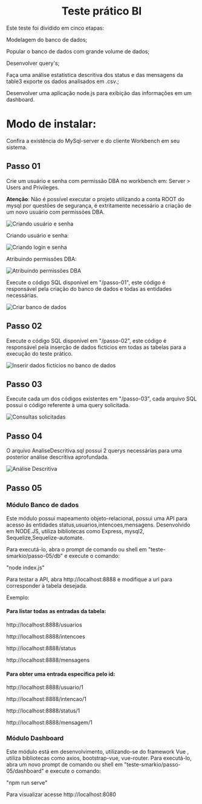 <h1 align="center"> Teste prático BI</h1>

Este teste foi dividido em cinco etapas:

Modelagem do banco de dados;

Popular o banco de dados com grande volume de dados;

Desenvolver query's;

Faça uma análise estatística descritiva dos status e das mensagens da table3 exporte os dados analisados em .csv.;

Desenvolver uma aplicação node.js para exibição das informações em um dashboard.


# Modo de instalar:

Confira a existência do MySql-server e do cliente Workbench em seu sistema.

## Passo 01
Crie um usuário e senha com permissão DBA no workbench em: Server > Users and Privileges.

**Atenção**: Não é possível executar o projeto utilizando a conta ROOT do mysql por questões de segurança, é extritamente necessário a criação de um novo usuário com permissões DBA.

<img src="/imagens/01.png" alt="Criando usuário e senha"/>


Criando usuário e senha:

<img src="/imagens/02.png" alt="Criando login e senha"/>


Atribuindo permissões DBA:

<img src="/imagens/03.png" alt="Atribuindo permissões DBA"/>

Execute o código SQL disponível em "/passo-01", este código é responsável pela criação do banco de dados e todas as entidades necessárias.

<img src="/imagens/04.png" alt="Criar banco de dados"/>

## Passo 02
Execute o código SQL disponível em "/passo-02", este código é responsável pela inserção de dados fictícios em todas as tabelas para a execução do teste prático.

<img src="/imagens/05.png" alt="Inserir dados fictícios no banco de dados"/>

## Passo 03
Execute cada um dos códigos existentes em "/passo-03", cada arquivo SQL possui o código referente à uma query solicitada.

<img src="/imagens/06.png" alt="Consultas solicitadas"/>

## Passo 04
O arquivo AnaliseDescritiva.sql possui 2 querys necessárias para uma posterior análise descritiva aprofundada.

<img src="/imagens/07.png" alt="Análise Descritiva"/>

## Passo 05


### Módulo Banco de dados

Este módulo possui mapeamento objeto-relacional, possui uma API para acesso às entidades status,usuarios,intencoes,mensagens. Desenvolvido em NODE.JS, utiliza bibliotecas como Express, mysql2, Sequelize,Sequelize-automate.

Para executá-lo, abra o prompt de comando ou shell em "teste-smarkio/passo-05/db" e execute o comando:

"node index.js"

Para testar a API, abra http://localhost:8888 e modifique a url para corresponder à tabela desejada.

Exemplo:
#### Para listar todas as entradas da tabela:

http://localhost:8888/usuarios

http://localhost:8888/intencoes

http://localhost:8888/status

http://localhost:8888/mensagens


#### Para obter uma entrada específica pelo id:

http://localhost:8888/usuario/1

http://localhost:8888/intencao/1

http://localhost:8888/status/1

http://localhost:8888/mensagem/1






### Módulo Dashboard
Este módulo está em desenvolvimento, utilizando-se do framework Vue , utiliza bibliotecas como axios, bootstrap-vue, vue-router.
Para executá-lo, abra um novo prompt de comando ou shell em "teste-smarkio/passo-05/dashboard" e execute o comando:

"npm run serve"

Para visualizar acesse http://localhost:8080



